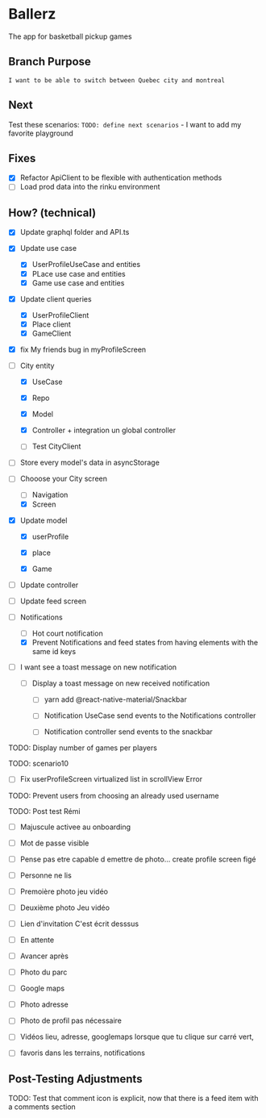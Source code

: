 # Ballerz
The app for basketball pickup games


## Branch Purpose
    I want to be able to switch between Quebec city and montreal
## Next 
Test these scenarios:
    `TODO: define next scenarios` 
    - I want to add my favorite playground


## Fixes
- [x] Refactor ApiClient to be flexible with authentication methods
- [ ] Load prod data into the rinku environment

## How? (technical)

- [x] Update graphql folder and API.ts

- [x] Update use case
    - [x] UserProfileUseCase and entities
    - [x] PLace use case and entities
    - [x] Game use case and entities

- [x] Update client queries
    - [x] UserProfileClient
    - [x] Place client
    - [x] GameClient

* [x] fix My friends bug in myProfileScreen


- [ ] City entity
    - [x] UseCase
    - [x] Repo
    - [x] Model
    - [x] Controller + integration un global controller
    - [ ] Test CityClient


- [ ] Store every model's data in asyncStorage


- [ ] Chooose your City screen
    - [ ] Navigation
    - [x] Screen

- [x] Update model
    - [x] userProfile
    - [x] place
    - [x] Game


- [ ] Update controller
- [ ] Update feed screen


- [ ] Notifications
    - [ ] Hot court notification 
    - [x] Prevent Notifications and feed states from having elements with the same id keys

- [ ] I want see a toast message on new notification
    - [ ] Display a toast message on new received notification 
        - [ ] yarn add @react-native-material/Snackbar
        - [ ] Notification UseCase send events to the Notifications controller
        - [ ] Notification  controller send events to the snackbar 

        

TODO: Display number of games per players



TODO: scenario10
* [ ] Fix userProfileScreen virtualized list in scrollView Error



TODO: Prevent users from choosing an already used username


TODO: Post test Rémi
* [ ] Majuscule activee au onboarding
* [ ] Mot de passe visible
* [ ] Pense pas etre capable d emettre de photo... create profile screen figé


- [ ] Personne ne lis 
- [ ] Premoière photo jeu vidéo
- [ ] Deuxième photo Jeu vidéo

- [ ] Lien d'invitation 
    C'est écrit desssus

- [ ] En attente 

- [ ] Avancer après 

- [ ] Photo du parc

- [ ] Google maps

- [ ] Photo adresse

- [ ] Photo de profil pas nécessaire

- [ ] Vidéos lieu, adresse, googlemaps lorsque que tu clique sur carré vert, 

- [ ] favoris dans les terrains, notifications



## Post-Testing Adjustments
TODO: Test that comment icon is explicit, now that there is a feed item with a comments section
